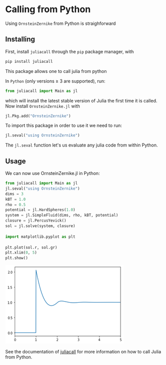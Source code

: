# Calling from Python

Using `OrnsteinZernike` from Python is straighforward

## Installing

First, install `juliacall` through the `pip` package manager, with

```bash
pip install juliacall
```
This package allows one to call julia from python 

In `Python` (only versions $\geq$ 3 are supported), run:

```python
from juliacall import Main as jl
```

which will install the latest stable version of Julia the first time it is called. Now install `OrnsteinZernike.jl` with 

```python
jl.Pkg.add("OrnsteinZernike")
```
To import this package in order to use it we need to run:

```python
jl.seval("using OrnsteinZernike")
```
The `jl.seval` function let's us evaluate any julia code from within Python.

## Usage

We can now use OrnsteinZernike.jl in Python:

```python
from juliacall import Main as jl
jl.seval("using OrnsteinZernike")
dims = 3
kBT = 1.0
rho = 0.5
potential = jl.HardSpheres(1.0)
system = jl.SimpleFluid(dims, rho, kBT, potential)
closure = jl.PercusYevick()
sol = jl.solve(system, closure)

import matplotlib.pyplot as plt

plt.plot(sol.r, sol.gr)
plt.xlim(0, 5)
plt.show()
```

![image](Figs/pythonfig.png)

See the documentation of [juliacall](https://pypi.org/project/juliacall/) for more information on how to call Julia from Python.
